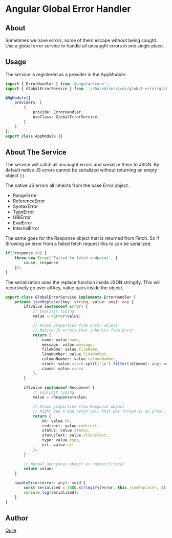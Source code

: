 # Angular Global Error Handler

## About
Sometimes we have errors, some of them escape without being caught. Use a global error service to handle all uncaught errors in one single place.

## Usage
The service is registered as a provider in the AppModule.
```typescript
import { ErrorHandler } from '@angular/core';
import { GlobalErrorService } from './shared/services/global-error/global-error.service';

@NgModule({
    providers: [
        {
            provide: ErrorHandler,
            useClass: GlobalErrorService,
        }
    ]
})
export class AppModule {}
```

## About The Service
The service will catch all ancaught errors and serialize them to JSON. By default native JS errors cannot be serialized without returning an empty object `{}`. 

The native JS errors all inherits from the base Error object.
- RangeError
- ReferenceError
- SyntaxError
- TypeError
- URIError
- EvalError
- InternalError

The same goes for the Response object that is returned from Fetch. So if throwing an error from a failed fetch request this to can be serialized.
```typescript
if(!response.ok) {
    throw new Error('Failed to fetch endpoint', {
        cause: response
    });
}
```

The serialization uses the replace function inside JSON.stringify. This will recursively go over all key, value pairs inside the object.
```typescript
export class GlobalErrorService implements ErrorHandler {
    private jsonReplacer(key: string, value: any): any {
        if(value instanceof Error) {
            // Explicit Typing
            value = <Error>value;

            // Known properties from Error object
            // Native JS errors that inherits from Error
            return {
                name: value.name,
                message: value.message,
                fileName: value.fileName,
                lineNumber: value.lineNumber,
                columnNumber: value.columnNumber,
                stack: value.stack.split('\n').filter((element: any) => element),
                cause: value.cause
            };
        }
        
        if(value instanceof Response) {
            // Explicit Typing
            value = <Response>value;

            // Known properties from Response object
            // Might bee a bad Fetch call that was thrown as an Error, contained inside cause property
            return {
                ok: value.ok,
                redirect: value.redirect,
                status: value.status,
                statusText: value.statusText,
                type: value.type,
                url: value.url
            };
        }
        
        // Normal anonymous object or number/literal
        return value;
    }

    handleError(error: any): void {
        const serialized = JSON.stringify(error, this.jsonReplacer, 4);
        console.log(serialized);
    }
}
```

## Author
[Qulle](https://github.com/qulle/)